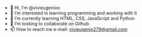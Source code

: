 - 👋 Hi, I’m @vivieugenioo
- 👀 I’m interested in learning programming and working with it
- 🌱 I’m currently learning HTML, CSS, JavaScript and Python
- 💞️ I’m looking to collaborate on Github
- 📫 How to reach me e-mail: vivieugenio279@gmail.com

<!---
vivieugenioo/vivieugenioo is a ✨ special ✨ repository because its `README.md` (this file) appears on your GitHub profile.
You can click the Preview link to take a look at your changes.
--->
